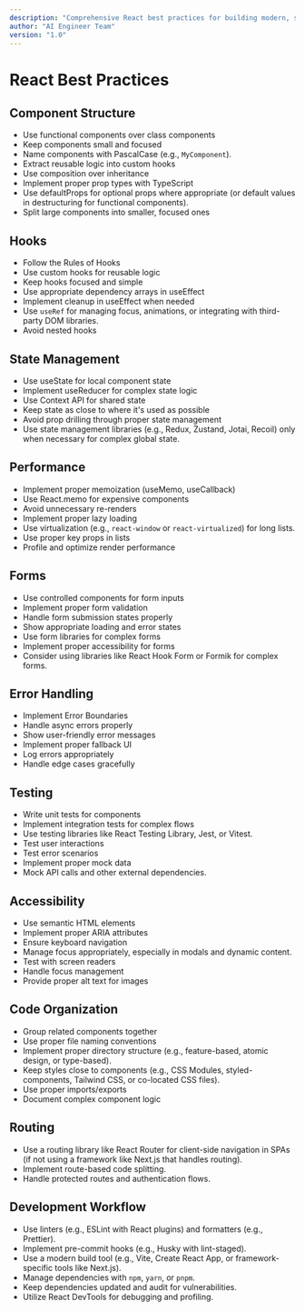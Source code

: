 ```yaml
---
description: "Comprehensive React best practices for building modern, scalable, and maintainable user interfaces."
author: "AI Engineer Team"
version: "1.0"
---
```


# React Best Practices

## Component Structure
- Use functional components over class components
- Keep components small and focused
- Name components with PascalCase (e.g., `MyComponent`).
- Extract reusable logic into custom hooks
- Use composition over inheritance
- Implement proper prop types with TypeScript
- Use defaultProps for optional props where appropriate (or default values in destructuring for functional components).
- Split large components into smaller, focused ones

## Hooks
- Follow the Rules of Hooks
- Use custom hooks for reusable logic
- Keep hooks focused and simple
- Use appropriate dependency arrays in useEffect
- Implement cleanup in useEffect when needed
- Use `useRef` for managing focus, animations, or integrating with third-party DOM libraries.
- Avoid nested hooks

## State Management
- Use useState for local component state
- Implement useReducer for complex state logic
- Use Context API for shared state
- Keep state as close to where it's used as possible
- Avoid prop drilling through proper state management
- Use state management libraries (e.g., Redux, Zustand, Jotai, Recoil) only when necessary for complex global state.

## Performance
- Implement proper memoization (useMemo, useCallback)
- Use React.memo for expensive components
- Avoid unnecessary re-renders
- Implement proper lazy loading
- Use virtualization (e.g., `react-window` or `react-virtualized`) for long lists.
- Use proper key props in lists
- Profile and optimize render performance

## Forms
- Use controlled components for form inputs
- Implement proper form validation
- Handle form submission states properly
- Show appropriate loading and error states
- Use form libraries for complex forms
- Implement proper accessibility for forms
- Consider using libraries like React Hook Form or Formik for complex forms.

## Error Handling
- Implement Error Boundaries
- Handle async errors properly
- Show user-friendly error messages
- Implement proper fallback UI
- Log errors appropriately
- Handle edge cases gracefully

## Testing
- Write unit tests for components
- Implement integration tests for complex flows
- Use testing libraries like React Testing Library, Jest, or Vitest.
- Test user interactions
- Test error scenarios
- Implement proper mock data
- Mock API calls and other external dependencies.

## Accessibility
- Use semantic HTML elements
- Implement proper ARIA attributes
- Ensure keyboard navigation
- Manage focus appropriately, especially in modals and dynamic content.
- Test with screen readers
- Handle focus management
- Provide proper alt text for images

## Code Organization
- Group related components together
- Use proper file naming conventions
- Implement proper directory structure (e.g., feature-based, atomic design, or type-based).
- Keep styles close to components (e.g., CSS Modules, styled-components, Tailwind CSS, or co-located CSS files).
- Use proper imports/exports
- Document complex component logic 

## Routing
- Use a routing library like React Router for client-side navigation in SPAs (if not using a framework like Next.js that handles routing).
- Implement route-based code splitting.
- Handle protected routes and authentication flows.

## Development Workflow
- Use linters (e.g., ESLint with React plugins) and formatters (e.g., Prettier).
- Implement pre-commit hooks (e.g., Husky with lint-staged).
- Use a modern build tool (e.g., Vite, Create React App, or framework-specific tools like Next.js).
- Manage dependencies with `npm`, `yarn`, or `pnpm`.
- Keep dependencies updated and audit for vulnerabilities.
- Utilize React DevTools for debugging and profiling.
